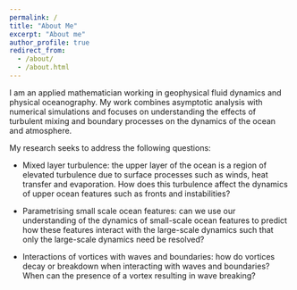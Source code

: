 ```yaml
---
permalink: /
title: "About Me"
excerpt: "About me"
author_profile: true
redirect_from: 
  - /about/
  - /about.html
---
```


I am an applied mathematician working in geophysical fluid dynamics and physical oceanography. My work combines asymptotic analysis with numerical simulations and focuses on understanding the effects of turbulent mixing and boundary processes on the dynamics of the ocean and atmosphere.

My research seeks to address the following questions:

* Mixed layer turbulence: the upper layer of the ocean is a region of elevated turbulence due to surface processes such as winds, heat transfer and evaporation. How does this turbulence affect the dynamics of upper ocean features such as fronts and instabilities?

* Parametrising small scale ocean features: can we use our understanding of the dynamics of small-scale ocean features to predict how these features interact with the large-scale dynamics such that only the large-scale dynamics need be resolved?

* Interactions of vortices with waves and boundaries: how do vortices decay or breakdown when interacting with waves and boundaries? When can the presence of a vortex resulting in wave breaking?
